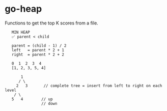 # go-heap

Functions to get the top K scores from a file.

```
   MIN HEAP
   ✅ parent < child

   parent = (child - 1) / 2
   left   = parent * 2 + 1
   right  = parent * 2 + 2

   0  1  2  3  4
   [1, 2, 3, 5, 4]

       1
      / \
     2   3       // complete tree = insert from left to right on each level
    / \
   5   4        // up
                // down
```

